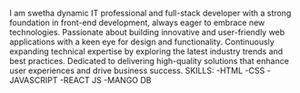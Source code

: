 I am swetha  dynamic IT professional and full-stack developer with a strong foundation in front-end development, always eager to embrace new technologies. Passionate about building innovative and user-friendly web applications with a keen eye for design and functionality. Continuously expanding technical expertise by exploring the latest industry trends and best practices. Dedicated to delivering high-quality solutions that enhance user experiences and drive business success.
SKILLS:
-HTML
-CSS
-JAVASCRIPT
-REACT JS
-MANGO DB
